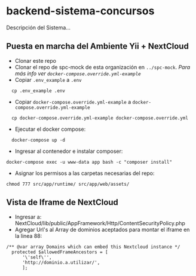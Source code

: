 # backend-sistema-concursos
Descripción del Sistema...


## Puesta en marcha del Ambiente Yii + NextCloud
  - Clonar este repo
  - Clonar el repo de spc-mock de esta organización en `../spc-mock`. *Para más info  ver `docker-compose.override.yml-example`*
  - Copiar `.env_example` a `.env`
  ```
    cp .env_example .env
  ```
  - Copiar `docker-compose.override.yml-example` a `docker-compose.override.yml-example`
  ```
    cp docker-compose.override.yml-example docker-compose.override.yml
  ```
  - Ejecutar el docker compose:
```
  docker-compose up -d
```

  - Ingresar al contenedor e instalar composer:

  ```
  docker-compose exec -u www-data app bash -c "composer install" 
  ```

  - Asignar los permisos a las carpetas necesarias del repo:
  ```
  chmod 777 src/app/runtime/ src/app/web/assets/
  ```
## Vista de Iframe de NextCloud
  - Ingresar a: NextCloud/lib/public/AppFramework/Http/ContentSecurityPolicy.php
  - Agregar Url's al Array de dominios aceptados para montar el iframe en la linea 88:
  ```
  /** @var array Domains which can embed this Nextcloud instance */
	protected $allowedFrameAncestors = [
		'\'self\'',
		'http://dominio.a.utilizar/',
		];
  ```
